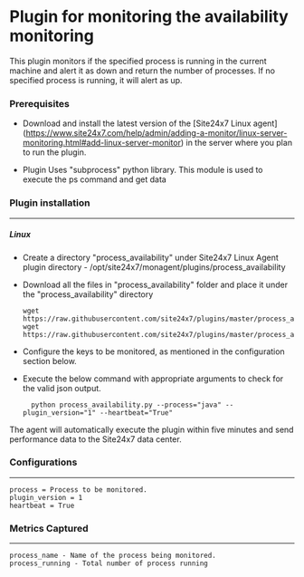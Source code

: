 Plugin for monitoring the availability monitoring
=================================================

This plugin monitors if the specified process is running in the current machine and alert it as down and return the number of processes. If no specified process is running, it will alert as up.

### Prerequisites

- Download and install the latest version of the [Site24x7 Linux agent] (https://www.site24x7.com/help/admin/adding-a-monitor/linux-server-monitoring.html#add-linux-server-monitor) in the server where you plan to run the plugin. 

- Plugin Uses "subprocess" python library. This module is used to execute the ps command and get data


### Plugin installation
---
##### Linux 

- Create a directory "process_availability" under Site24x7 Linux Agent plugin directory - /opt/site24x7/monagent/plugins/process_availability

- Download all the files in "process_availability" folder and place it under the "process_availability" directory

	  wget https://raw.githubusercontent.com/site24x7/plugins/master/process_availability/process_availability.py
	  wget https://raw.githubusercontent.com/site24x7/plugins/master/process_availability/process_availability.cfg
	
- Configure the keys to be monitored, as mentioned in the configuration section below.

- Execute the below command with appropriate arguments to check for the valid json output.  

		python process_availability.py --process="java" --plugin_version="1" --heartbeat="True"


The agent will automatically execute the plugin within five minutes and send performance data to the Site24x7 data center.

### Configurations
---
	process = Process to be monitored.
	plugin_version = 1
	heartbeat = True

### Metrics Captured
---
	process_name - Name of the process being monitored. 
	process_running - Total number of process running 			
